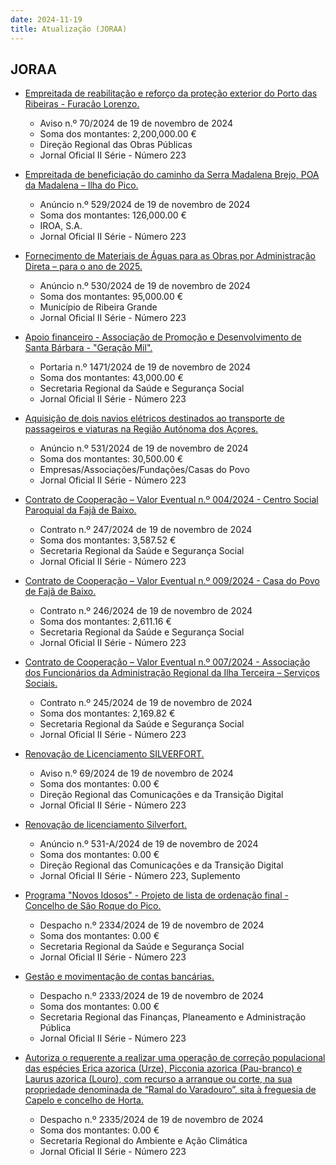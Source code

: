 ```yaml
---
date: 2024-11-19
title: Atualização (JORAA)
---
```

## JORAA

* [Empreitada de reabilitação e reforço da proteção exterior do Porto das Ribeiras - Furacão Lorenzo.](https://jo.azores.gov.pt/#/ato/8f1c54d6-5d70-4c37-8bad-cc630b8d9e7a)
  * Aviso n.º 70/2024 de 19 de novembro de 2024
  * Soma dos montantes: 2,200,000.00 €
  * Direção Regional das Obras Públicas
  * Jornal Oficial II Série - Número 223

* [Empreitada de beneficiação do caminho da Serra Madalena Brejo, POA da Madalena – Ilha do Pico.](https://jo.azores.gov.pt/#/ato/111e88fe-d596-422a-9c78-301ee6499308)
  * Anúncio n.º 529/2024 de 19 de novembro de 2024
  * Soma dos montantes: 126,000.00 €
  * IROA, S.A.
  * Jornal Oficial II Série - Número 223

* [Fornecimento de Materiais de Águas para as Obras por Administração Direta – para o ano de 2025.](https://jo.azores.gov.pt/#/ato/8c2f4be6-2c1e-4dde-97ab-02bb06de9e53)
  * Anúncio n.º 530/2024 de 19 de novembro de 2024
  * Soma dos montantes: 95,000.00 €
  * Município de Ribeira Grande
  * Jornal Oficial II Série - Número 223

* [Apoio financeiro - Associação de Promoção e Desenvolvimento de Santa Bárbara - "Geração Mil".](https://jo.azores.gov.pt/#/ato/8132a69e-8a54-4897-8ca9-71e2eba785d2)
  * Portaria n.º 1471/2024 de 19 de novembro de 2024
  * Soma dos montantes: 43,000.00 €
  * Secretaria Regional da Saúde e Segurança Social
  * Jornal Oficial II Série - Número 223

* [Aquisição de dois navios elétricos destinados ao transporte de passageiros e viaturas na Região Autónoma dos Açores.](https://jo.azores.gov.pt/#/ato/8d149ba1-c482-4548-adc7-b72cc35d3cb9)
  * Anúncio n.º 531/2024 de 19 de novembro de 2024
  * Soma dos montantes: 30,500.00 €
  * Empresas/Associações/Fundações/Casas do Povo
  * Jornal Oficial II Série - Número 223

* [Contrato de Cooperação – Valor Eventual n.º 004/2024 - Centro Social Paroquial da Fajã de Baixo.](https://jo.azores.gov.pt/#/ato/2a85dd50-43f2-4f63-b42a-8eeed238c140)
  * Contrato n.º 247/2024 de 19 de novembro de 2024
  * Soma dos montantes: 3,587.52 €
  * Secretaria Regional da Saúde e Segurança Social
  * Jornal Oficial II Série - Número 223

* [Contrato de Cooperação – Valor Eventual n.º 009/2024 - Casa do Povo de Fajã de Baixo.](https://jo.azores.gov.pt/#/ato/b2122902-76c1-4a38-81da-8bdef03aedc1)
  * Contrato n.º 246/2024 de 19 de novembro de 2024
  * Soma dos montantes: 2,611.16 €
  * Secretaria Regional da Saúde e Segurança Social
  * Jornal Oficial II Série - Número 223

* [Contrato de Cooperação – Valor Eventual n.º 007/2024 - Associação dos Funcionários da Administração Regional da Ilha Terceira – Serviços Sociais.](https://jo.azores.gov.pt/#/ato/b1381042-bfc7-44a3-b8c8-e60c0aeaf2bf)
  * Contrato n.º 245/2024 de 19 de novembro de 2024
  * Soma dos montantes: 2,169.82 €
  * Secretaria Regional da Saúde e Segurança Social
  * Jornal Oficial II Série - Número 223

* [Renovação de Licenciamento SILVERFORT.](https://jo.azores.gov.pt/#/ato/7a5008fb-5bf2-4de7-96d0-805ed824a4c5)
  * Aviso n.º 69/2024 de 19 de novembro de 2024
  * Soma dos montantes: 0.00 €
  * Direção Regional das Comunicações e da Transição Digital
  * Jornal Oficial II Série - Número 223

* [Renovação de licenciamento Silverfort.](https://jo.azores.gov.pt/#/ato/71c2b290-b72f-4bde-b677-0bd8c1a35b5c)
  * Anúncio n.º 531-A/2024 de 19 de novembro de 2024
  * Soma dos montantes: 0.00 €
  * Direção Regional das Comunicações e da Transição Digital
  * Jornal Oficial II Série - Número 223, Suplemento

* [Programa "Novos Idosos" - Projeto de lista de ordenação final  - Concelho de São Roque do Pico.](https://jo.azores.gov.pt/#/ato/6bef847e-394b-459e-ad3a-45e45de0ce56)
  * Despacho n.º 2334/2024 de 19 de novembro de 2024
  * Soma dos montantes: 0.00 €
  * Secretaria Regional da Saúde e Segurança Social
  * Jornal Oficial II Série - Número 223

* [Gestão e movimentação de contas bancárias.](https://jo.azores.gov.pt/#/ato/20a38878-7db7-4742-ab46-490ca276e716)
  * Despacho n.º 2333/2024 de 19 de novembro de 2024
  * Soma dos montantes: 0.00 €
  * Secretaria Regional das Finanças, Planeamento e Administração Pública
  * Jornal Oficial II Série - Número 223

* [Autoriza o requerente a realizar uma operação de correção populacional das espécies Erica azorica (Urze), Picconia azorica (Pau-branco) e Laurus azorica (Louro), com recurso a arranque ou corte, na sua propriedade denominada de “Ramal do Varadouro”, sita à freguesia de Capelo e concelho de Horta.](https://jo.azores.gov.pt/#/ato/fb9e27a5-4bf2-4629-be83-c90119df3de5)
  * Despacho n.º 2335/2024 de 19 de novembro de 2024
  * Soma dos montantes: 0.00 €
  * Secretaria Regional do Ambiente e Ação Climática
  * Jornal Oficial II Série - Número 223
